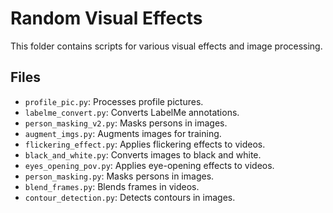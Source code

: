 # Random Visual Effects

This folder contains scripts for various visual effects and image processing.

## Files
- `profile_pic.py`: Processes profile pictures.
- `labelme_convert.py`: Converts LabelMe annotations.
- `person_masking_v2.py`: Masks persons in images.
- `augment_imgs.py`: Augments images for training.
- `flickering_effect.py`: Applies flickering effects to videos.
- `black_and_white.py`: Converts images to black and white.
- `eyes_opening_pov.py`: Applies eye-opening effects to videos.
- `person_masking.py`: Masks persons in images.
- `blend_frames.py`: Blends frames in videos.
- `contour_detection.py`: Detects contours in images. 